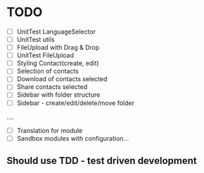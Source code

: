 # TODO

-   [ ] UnitTest LanguageSelector
-   [ ] UnitTest utils
-   [ ] FileUpload with Drag & Drop
-   [ ] UnitTest FileUpload
-   [ ] Styling Contact(create, edit)
-   [ ] Selection of contacts
-   [ ] Download of contacts selected
-   [ ] Share contacts selected
-   [ ] Sidebar with folder structure
-   [ ] Sidebar - create/edit/delete/move folder

....

-   [ ] Translation for module
-   [ ] Sandbox modules with configuration...

## Should use TDD - test driven development
